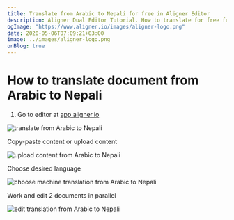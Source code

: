 ```yaml
---
title: Translate from Arabic to Nepali for free in Aligner Editor
description: Aligner Dual Editor Tutorial. How to translate for free from Arabic to Nepali. Aligner is multilingual document management platform. 
ogImage: "https://www.aligner.io/images/aligner-logo.png"
date: 2020-05-06T07:09:21+03:00
image: ../images/aligner-logo.png
onBlog: true
---
```


# How to translate document from Arabic to Nepali

1. Go to editor at [app.aligner.io](https://app.aligner.io "Aligner App web page")

![translate from Arabic to Nepali](../aligner-blank-editor.png "translate from Arabic to Nepali")

Copy-paste content or upload content

![upload content from Arabic to Nepali](../aligner-uploaded-document.png "upload content from Arabic to Nepali")

Choose desired language

![choose machine translation from Arabic to Nepali](../aligner-language-dropdown.png "choose machine translation from Arabic to Nepali")

Work and edit 2 documents in parallel

![edit translation from Arabic to Nepali](../aligner-double-sitded-editor.png "edit translation from Arabic to Nepali")

